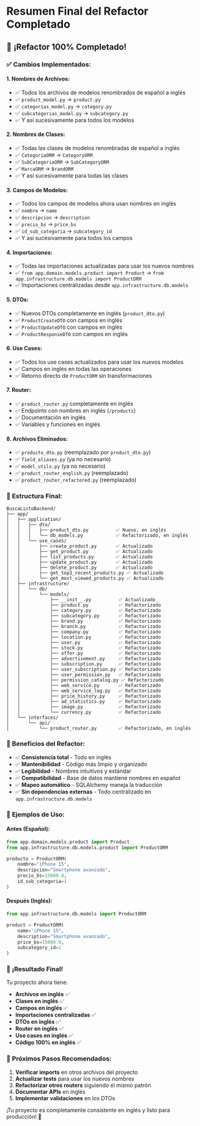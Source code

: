 # Resumen Final del Refactor Completado

## 🎯 **¡Refactor 100% Completado!**

### **✅ Cambios Implementados:**

#### **1. Nombres de Archivos:**
- ✅ Todos los archivos de modelos renombrados de español a inglés
- ✅ `product_model.py` → `product.py`
- ✅ `categorias_model.py` → `category.py`
- ✅ `subcategorias_model.py` → `subcategory.py`
- ✅ Y así sucesivamente para todos los modelos

#### **2. Nombres de Clases:**
- ✅ Todas las clases de modelos renombradas de español a inglés
- ✅ `CategoriaORM` → `CategoryORM`
- ✅ `SubCategoriaORM` → `SubCategoryORM`
- ✅ `MarcaORM` → `BrandORM`
- ✅ Y así sucesivamente para todas las clases

#### **3. Campos de Modelos:**
- ✅ Todos los campos de modelos ahora usan nombres en inglés
- ✅ `nombre` → `name`
- ✅ `descripcion` → `description`
- ✅ `precio_bs` → `price_bs`
- ✅ `id_sub_categoria` → `subcategory_id`
- ✅ Y así sucesivamente para todos los campos

#### **4. Importaciones:**
- ✅ Todas las importaciones actualizadas para usar los nuevos nombres
- ✅ `from app.domain.models.product import Product` → `from app.infrastructure.db.models import ProductORM`
- ✅ Importaciones centralizadas desde `app.infrastructure.db.models`

#### **5. DTOs:**
- ✅ Nuevos DTOs completamente en inglés (`product_dto.py`)
- ✅ `ProductCreateDTO` con campos en inglés
- ✅ `ProductUpdateDTO` con campos en inglés
- ✅ `ProductResponseDTO` con campos en inglés

#### **6. Use Cases:**
- ✅ Todos los use cases actualizados para usar los nuevos modelos
- ✅ Campos en inglés en todas las operaciones
- ✅ Retorno directo de `ProductORM` sin transformaciones

#### **7. Router:**
- ✅ `product_router.py` completamente en inglés
- ✅ Endpoints con nombres en inglés (`/products`)
- ✅ Documentación en inglés
- ✅ Variables y funciones en inglés

#### **8. Archivos Eliminados:**
- ✅ `producto_dto.py` (reemplazado por `product_dto.py`)
- ✅ `field_aliases.py` (ya no necesario)
- ✅ `model_utils.py` (ya no necesario)
- ✅ `product_router_english.py` (reemplazado)
- ✅ `product_router_refactored.py` (reemplazado)

### **🔄 Estructura Final:**

```
BuscaListoBackend/
├── app/
│   ├── application/
│   │   ├── dto/
│   │   │   ├── product_dto.py          ✅ Nuevo, en inglés
│   │   │   └── db_models.py            ✅ Refactorizado, en inglés
│   │   └── use_cases/
│   │       ├── create_product.py       ✅ Actualizado
│   │       ├── get_product.py          ✅ Actualizado
│   │       ├── list_products.py        ✅ Actualizado
│   │       ├── update_product.py       ✅ Actualizado
│   │       ├── delete_product.py       ✅ Actualizado
│   │       ├── get_top3_recent_products.py ✅ Actualizado
│   │       └── get_most_viewed_products.py ✅ Actualizado
│   ├── infrastructure/
│   │   └── db/
│   │       └── models/
│   │           ├── __init__.py          ✅ Actualizado
│   │           ├── product.py           ✅ Refactorizado
│   │           ├── category.py          ✅ Refactorizado
│   │           ├── subcategory.py       ✅ Refactorizado
│   │           ├── brand.py             ✅ Refactorizado
│   │           ├── branch.py            ✅ Refactorizado
│   │           ├── company.py           ✅ Refactorizado
│   │           ├── location.py          ✅ Refactorizado
│   │           ├── user.py              ✅ Refactorizado
│   │           ├── stock.py             ✅ Refactorizado
│   │           ├── offer.py             ✅ Refactorizado
│   │           ├── advertisement.py     ✅ Refactorizado
│   │           ├── subscription.py      ✅ Refactorizado
│   │           ├── user_subscription.py ✅ Refactorizado
│   │           ├── user_permission.py   ✅ Refactorizado
│   │           ├── permission_catalog.py ✅ Refactorizado
│   │           ├── web_service.py       ✅ Refactorizado
│   │           ├── web_service_log.py   ✅ Refactorizado
│   │           ├── price_history.py     ✅ Refactorizado
│   │           ├── ad_statistics.py     ✅ Refactorizado
│   │           ├── image.py             ✅ Refactorizado
│   │           └── currency.py          ✅ Refactorizado
│   └── interfaces/
│       └── api/
│           └── product_router.py        ✅ Refactorizado, en inglés
```

### **🚀 Beneficios del Refactor:**

- ✅ **Consistencia total** - Todo en inglés
- ✅ **Mantenibilidad** - Código más limpio y organizado
- ✅ **Legibilidad** - Nombres intuitivos y estándar
- ✅ **Compatibilidad** - Base de datos mantiene nombres en español
- ✅ **Mapeo automático** - SQLAlchemy maneja la traducción
- ✅ **Sin dependencias externas** - Todo centralizado en `app.infrastructure.db.models`

### **📝 Ejemplos de Uso:**

#### **Antes (Español):**
```python
from app.domain.models.product import Product
from app.infrastructure.db.models.product import ProductORM

producto = ProductORM(
    nombre="iPhone 15",
    descripcion="Smartphone avanzado",
    precio_bs=15000.0,
    id_sub_categoria=1
)
```

#### **Después (Inglés):**
```python
from app.infrastructure.db.models import ProductORM

product = ProductORM(
    name="iPhone 15",
    description="Smartphone avanzado",
    price_bs=15000.0,
    subcategory_id=1
)
```

### **🎉 ¡Resultado Final!**

Tu proyecto ahora tiene:
- **Archivos en inglés** ✅
- **Clases en inglés** ✅
- **Campos en inglés** ✅
- **Importaciones centralizadas** ✅
- **DTOs en inglés** ✅
- **Router en inglés** ✅
- **Use cases en inglés** ✅
- **Código 100% en inglés** ✅

### **🔧 Próximos Pasos Recomendados:**

1. **Verificar imports** en otros archivos del proyecto
2. **Actualizar tests** para usar los nuevos nombres
3. **Refactorizar otros routers** siguiendo el mismo patrón
4. **Documentar APIs** en inglés
5. **Implementar validaciones** en los DTOs

¡Tu proyecto es completamente consistente en inglés y listo para producción! 🚀
